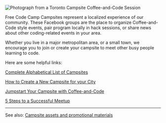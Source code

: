 ![Photograph from a Toronto Campsite Coffee-and-Code Session](http://i.imgur.com/Elb3dfj.jpg)

Free Code Camp Campsites represent a localized experience of our community. These Facebook groups are the place to organize Coffee-and-Code style events, pair program locally in hack sessions, or share news about other coding-related events in your area. 

Whether you live in a major metropolitan area, or a small town, we encourage you to join or create your campsite to meet other busy people learning to code. 

Here are some helpful links:

[Complete Alphabetical List of Campsites](FreeCodeCamp-Campsites)

[How to Create a New Campsite for your City](FreeCodeCamp-Campsites-Create)

[Jumpstart Your Campsite with Coffee-and-Code](http://blog.freecodecamp.com/2015/09/jump-start-your-local-campsite-with-coffee-and-code.html)

[5 Steps to a Successful Meetup](FreeCodeCamp-Organize-Campsite-Event)

-------
See also:
[Campsite assets and promotional materials](https://github.com/FreeCodeCamp/assets/tree/master/Campsite%20materials)

